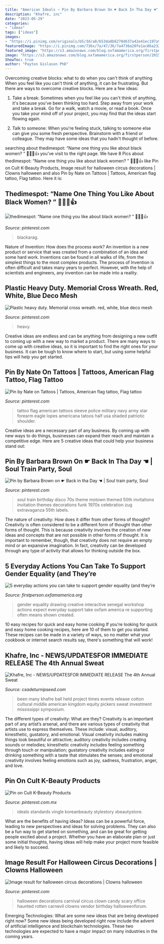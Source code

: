 ```yaml
---
title: "American Ideals ~ Pin By Barbara Brown On ☛ Back In Tha Day ☚"
description: "Khafre, inc"
date: "2023-05-29"
categories:
- "ideas"
tags: ["ideas"]
images:
- "https://i.pinimg.com/originals/b5/3d/a8/b53da8b6270d637a42e41ec197a9c0da.jpg"
featuredImage: "https://i.pinimg.com/736x/7a/47/36/7a4736a20fe1ac86a232eaa091b70c76.jpg"
featured_image: "https://s3.amazonaws.com/blog.oxfamamerica.org/firstperson/2015/03/senegal-gender-workshop-1220x763.jpg"
image: "https://s3.amazonaws.com/blog.oxfamamerica.org/firstperson/2015/03/senegal-gender-workshop-1220x763.jpg"
ShowToc: true
author: "Payton Gislason PhD"
---
```



Overcoming creative blocks: what to do when you can't think of anything
When you feel like you can't think of anything, it can be frustrating. But there are ways to overcome creative blocks. Here are a few ideas: 
1. Take a break: Sometimes when you feel like you can't think of anything, it's because you've been thinking too hard. Step away from your work and take a break. Go for a walk, watch a movie, or read a book. Once you take your mind off of your project, you may find that the ideas start flowing again.

2. Talk to someone: When you're feeling stuck, talking to someone else can give you some fresh perspective. Brainstorm with a friend or colleague. They may have some ideas that you hadn't thought of before.


	

		
searching about thedimespot: “Name one thing you like about black women? ” 👏😀💯👍 you've visit to the right page. We have 8 Pics about thedimespot: “Name one thing you like about black women? ” 👏😀💯👍 like Pin on Cult K-Beauty Products, Image result for halloween circus decorations | Clowns halloween and also Pin by Nate on Tattoos | Tattoos, American flag tattoo, Flag tattoo. Here it is:
		
    
## Thedimespot: “Name One Thing You Like About Black Women? ” 👏😀💯👍

<img loading=lazy src="https://i.pinimg.com/originals/4c/25/89/4c2589d63b2ecab5842cd4159d59adb6.jpg" onerror="this.onerror=null;this.src='https://tse1.mm.bing.net/th?id=OIP.d4wzde2CObI8Cx1yq_0dqwHaLH&amp;pid=15.1';" alt="thedimespot: “Name one thing you like about black women? ” 👏😀💯👍">

_Source: pinterest.com_

>blackarag. 

	

Nature of Invention: How does the process work?
An invention is a new product or service that was created from a combination of an idea and some hard work. Inventions can be found in all walks of life, from the simplest things to the most complex products. The process of Invention is often difficult and takes many years to perfect. However, with the help of scientists and engineers, any invention can be made into a reality.

    
## Plastic Heavy Duty. Memorial Cross Wreath. Red, White, Blue Deco Mesh

<img loading=lazy src="https://i.pinimg.com/originals/21/af/44/21af448bc24800adc7be823dd773ccf0.jpg" onerror="this.onerror=null;this.src='https://tse2.mm.bing.net/th?id=OIP.r7kUdHtUq2aDdzeCiDLq8AHaJ4&amp;pid=15.1';" alt="Plastic heavy duty. Memorial cross wreath. red, white, blue deco mesh">

_Source: pinterest.com_

>heavy. 

	

Creative ideas are endless and can be anything from designing a new outfit to coming up with a new way to market a product. There are many ways to come up with creative ideas, so it is important to find the right ones for your business. It can be tough to know where to start, but using some helpful tips will help you get started.

    
## Pin By Nate On Tattoos | Tattoos, American Flag Tattoo, Flag Tattoo

<img loading=lazy src="https://i.pinimg.com/originals/b5/3d/a8/b53da8b6270d637a42e41ec197a9c0da.jpg" onerror="this.onerror=null;this.src='https://tse2.mm.bing.net/th?id=OIP.ozbPotd3jHZl8KONBtoWfgHaJ4&amp;pid=15.1';" alt="Pin by Nate on Tattoos | Tattoos, American flag tattoo, Flag tattoo">

_Source: pinterest.com_

>tattoo flag american tattoos sleeve police military navy army star forearm eagle lopes americana tatoos half usa shaded patriotic shoulder. 

	

Creative ideas are a necessary part of any business. By coming up with new ways to do things, businesses can expand their reach and maintain a competitive edge. Here are 5 creative ideas that could help your business stand out: 

    
## Pin By Barbara Brown On ☛ Back In Tha Day ☚ | Soul Train Party, Soul

<img loading=lazy src="https://i.pinimg.com/originals/7d/f8/c2/7df8c201c90be586148e993c17098b7b.jpg" onerror="this.onerror=null;this.src='https://tse2.mm.bing.net/th?id=OIP.9v4e2VKdZsjoikKjUA8TMgHaLY&amp;pid=15.1';" alt="Pin by Barbara Brown on ☛ Back in tha Day ☚ | Soul train party, Soul">

_Source: pinterest.com_

>soul train birthday disco 70s theme motown themed 50th invitations invitation themes decorations funk 1970s celebration zug extravaganza 55th labels. 

	

The nature of creativity: How does it differ from other forms of thought?
Creativity is often considered to be a different form of thought than other forms of thought. This is because creativity involves the creation of new ideas and concepts that are not possible in other forms of thought. It is important to remember, though, that creativity does not require an empty mind or an expansive imagination. In fact, creativity can be developed through any type of activity that allows for thinking outside the box.

    
## 5 Everyday Actions You Can Take To Support Gender Equality (and They’re

<img loading=lazy src="https://s3.amazonaws.com/blog.oxfamamerica.org/firstperson/2015/03/senegal-gender-workshop-1220x763.jpg" onerror="this.onerror=null;this.src='https://tse3.mm.bing.net/th?id=OIP.nxrjVg1KVxkWhbHk1KdgdQHaEo&amp;pid=15.1';" alt="5 everyday actions you can take to support gender equality (and they’re">

_Source: firstperson.oxfamamerica.org_

>gender equality drawing creative interactive senegal workshop actions expect everyday support take oxfam america re supporting often means shown created. 

	

10 easy recipes for quick and easy home cooking
If you're looking for quick and easy home cooking recipes, here are 10 of them to get you started. These recipes can be made in a variety of ways, so no matter what your cookbook or internet search results say, there's something that will work!

    
## Khafre, Inc - NEWS/UPDATES﻿FOR IMMEDIATE RELEASE The 4th Annual Sweat

<img loading=lazy src="http://www.csadeturnipseed.com/yahoo_site_admin/assets/images/columbus_toy_june_2012.149133738_std.jpg" onerror="this.onerror=null;this.src='https://tse4.mm.bing.net/th?id=OIP.h27nUOCWSYHyW-tR8wDGHQHaK4&amp;pid=15.1';" alt="Khafre, Inc - NEWS/UPDATES﻿FOR IMMEDIATE RELEASE The 4th Annual Sweat">

_Source: csadeturnipseed.com_

>been many khafre ball held project times events release cotton cultural middle american kingdom equity pickers sweat investment mississippi symposium. 

	

The different types of creativity: What are they?
Creativity is an important part of any artist’s arsenal, and there are various types of creativity that artists use to express themselves. These include: visual, auditory, kinesthetic, gustatory, and emotional. Visual creativity includes making things look beautiful or attractive; auditory creativity includes creating sounds or melodies; kinesthetic creativity includes feeling something through touch or manipulation; gustatory creativity includes eating or drinking something with a taste that stimulates the senses; and emotional creativity involves feeling emotions such as joy, sadness, frustration, anger, and love.

    
## Pin On Cult K-Beauty Products

<img loading=lazy src="https://i.pinimg.com/736x/7a/47/36/7a4736a20fe1ac86a232eaa091b70c76.jpg" onerror="this.onerror=null;this.src='https://tse4.mm.bing.net/th?id=OIP.4MIAKGah9TW7rr4T6ukB7gHaHA&amp;pid=15.1';" alt="Pin on Cult K-Beauty Products">

_Source: pinterest.com.mx_

>ideals standards vingle koreanbeauty stylestory xbeautystore. 

	

What are the benefits of having ideas?
Ideas can be a powerful force, leading to new perspectives and ideas for solving problems. They can also be a fun way to get started on something, and can be great for getting people excited about a project. Whether you have an elaborate plan or just some initial thoughts, having ideas will help make your project more feasible and likely to succeed.

    
## Image Result For Halloween Circus Decorations | Clowns Halloween

<img loading=lazy src="https://i.pinimg.com/originals/62/5d/b8/625db8890511fb58e272f158eea892c9.jpg" onerror="this.onerror=null;this.src='https://tse1.mm.bing.net/th?id=OIP.rZkG2mRtoZaYchBkDqCuIgAAAA&amp;pid=15.1';" alt="Image result for halloween circus decorations | Clowns halloween">

_Source: pinterest.com_

>halloween decorations carnival circus clown candy scary office haunted rotten carnevil clowns vendor birthday halloweenforum. 

	

Emerging Technologies: What are some new ideas that are being developed right now?
Some new ideas being developed right now include the advent of artificial intelligence and blockchain technologies. These two technologies are expected to have a major impact on many industries in the coming years.

